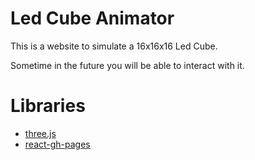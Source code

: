 # Led Cube Animator

This is a website to simulate a 16x16x16 Led Cube.

Sometime in the future you will be able to interact with it.

# Libraries

-   [three.js](https://threejs.org)
-   [react-gh-pages](https://github.com/gitname/react-gh-pages)
